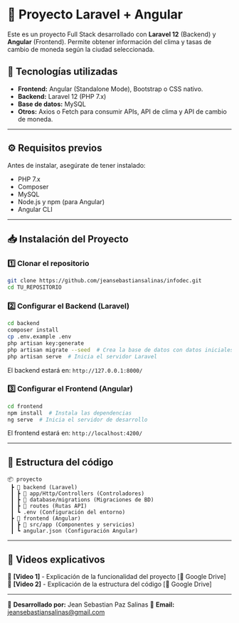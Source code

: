 # 📌 Proyecto Laravel + Angular

Este es un proyecto Full Stack desarrollado con **Laravel 12** (Backend) y **Angular** (Frontend).
Permite obtener información del clima y tasas de cambio de moneda según la ciudad seleccionada.

## 🚀 Tecnologías utilizadas

- **Frontend:** Angular (Standalone Mode), Bootstrap o CSS nativo.
- **Backend:** Laravel 12 (PHP 7.x)
- **Base de datos:** MySQL
- **Otros:** Axios o Fetch para consumir APIs, API de clima y API de cambio de moneda.

---

## ⚙️ Requisitos previos

Antes de instalar, asegúrate de tener instalado:

- PHP 7.x
- Composer
- MySQL
- Node.js y npm (para Angular)
- Angular CLI

---

## 📥 Instalación del Proyecto

### 1️⃣ Clonar el repositorio
```bash
git clone https://github.com/jeansebastiansalinas/infodec.git
cd TU_REPOSITORIO
```

### 2️⃣ Configurar el Backend (Laravel)
```bash
cd backend
composer install
cp .env.example .env
php artisan key:generate
php artisan migrate --seed  # Crea la base de datos con datos iniciales
php artisan serve  # Inicia el servidor Laravel
```
El backend estará en: `http://127.0.0.1:8000/`

### 3️⃣ Configurar el Frontend (Angular)
```bash
cd frontend
npm install  # Instala las dependencias
ng serve  # Inicia el servidor de desarrollo
```
El frontend estará en: `http://localhost:4200/`

---

## 📂 Estructura del código

```
📦 proyecto
 ┣ 📂 backend (Laravel)
 ┃ ┣ 📂 app/Http/Controllers (Controladores)
 ┃ ┣ 📂 database/migrations (Migraciones de BD)
 ┃ ┣ 📂 routes (Rutas API)
 ┃ ┗ .env (Configuración del entorno)
 ┣ 📂 frontend (Angular)
 ┃ ┣ 📂 src/app (Componentes y servicios)
 ┃ ┗ angular.json (Configuración Angular)
```

---

## 🎥 Videos explicativos

📌 **[Video 1]** - Explicación de la funcionalidad del proyecto [🔗 Google Drive]
📌 **[Video 2]** - Explicación de la estructura del código [🔗 Google Drive]

---

📌 **Desarrollado por:** Jean Sebastian Paz Salinas
📧 **Email:** jeansebastiansalinas@gmail.com

